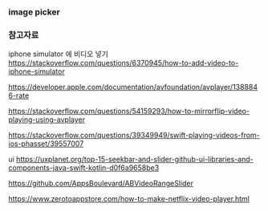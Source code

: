 ### image picker

### 참고자료
iphone simulator 에 비디오 넣기
https://stackoverflow.com/questions/6370945/how-to-add-video-to-iphone-simulator

https://developer.apple.com/documentation/avfoundation/avplayer/1388846-rate

https://stackoverflow.com/questions/54159293/how-to-mirrorflip-video-playing-using-avplayer

https://stackoverflow.com/questions/39349949/swift-playing-videos-from-ios-phasset/39557007

ui
https://uxplanet.org/top-15-seekbar-and-slider-github-ui-libraries-and-components-java-swift-kotlin-d0f6a9658be3

https://github.com/AppsBoulevard/ABVideoRangeSlider

https://www.zerotoappstore.com/how-to-make-netflix-video-player.html
